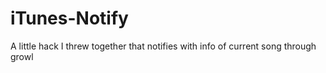 iTunes-Notify
=============

A little hack I threw together that notifies with info of current song through growl